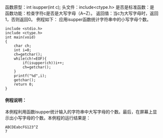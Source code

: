 函数原型：int isupper(int c);
头文件：include<ctype.h>
是否是标准函数：是
函数功能：检查字符c是否是大写字母（A~Z）。
返回值：当c为大写字母时，返回1，否则返回0。
例程如下： 应用isupper函数统计字符串中的小写字母个数。
```  
include <stdio.h>
include <ctype.h> 
int main(void)
{
    char ch;
    int i=0;
    ch=getchar();
    while(ch!=EOF){
        if(isupper(ch))i++;
        ch=getchar();
    }
    printf("%d",i);
    getchar();
    return 0;
}
```
#### 例程说明：
本例程利用函数isupper统计输入的字符串中大写字母的个数。最后，在屏幕上显示出小写字母的个数。本例程的运行结果是：
```  
ABCDEabcFG123^Z
7
```